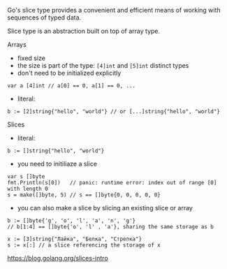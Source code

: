 Go's slice type provides a convenient and efficient means of working with sequences of typed data.

Slice type is an abstraction built on top of array type.

Arrays

* fixed size
* the size is part of the type: `[4]int` and `[5]int` distinct types
* don't need to be initialized explicitly

```
var a [4]int // a[0] == 0, a[1] == 0, ...
```

* literal:

```
b := [2]string{"hello", "world"} // or [...]string{"hello", "world"}
```

Slices

* literal:

```
b := []string{"hello", "world"}
```

* you need to initiliaze a slice

```
var s []byte
fmt.Println(s[0])   // panic: runtime error: index out of range [0] with length 0
s = make([]byte, 5) // s == []byte{0, 0, 0, 0, 0}
```

* you can also make a slice by slicing an existing slice or array

```
b := []byte{'g', 'o', 'l', 'a', 'n', 'g'}
// b[1:4] == []byte{'o', 'l' , 'a'}, sharing the same storage as b

x := [3]string{"Лайка", "Белка", "Стрелка"}
s := x[:] // a slice referencing the storage of x
```

https://blog.golang.org/slices-intro
